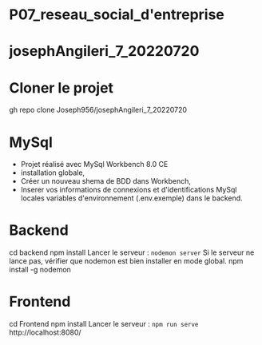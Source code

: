 # P07_reseau_social_d'entreprise
# josephAngileri_7_20220720

# Cloner le projet
gh repo clone Joseph956/josephAngileri_7_20220720
# MySql
- Projet réalisé avec MySql Workbench 8.0 CE
- installation globale,
- Créer un nouveau shema de BDD dans Workbench,
- Inserer vos informations de connexions et d'identifications MySql locales variables d'environnement (.env.exemple) dans le backend.
# Backend
cd backend
npm install
Lancer le serveur : `nodemon server`
Si le serveur ne lance pas, vérifier que nodemon est bien installer en mode global.
npm install -g nodemon
# Frontend
cd Frontend
npm install
Lancer le serveur : `npm run serve`
http://localhost:8080/

